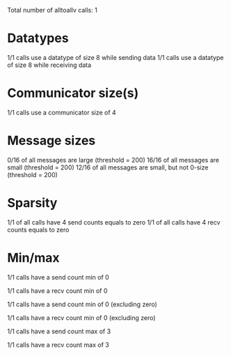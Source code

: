 Total number of alltoallv calls: 1

# Datatypes

1/1 calls use a datatype of size 8 while sending data
1/1 calls use a datatype of size 8 while receiving data

# Communicator size(s)

1/1 calls use a communicator size of 4

# Message sizes

0/16 of all messages are large (threshold = 200)
16/16 of all messages are small (threshold = 200)
12/16 of all messages are small, but not 0-size (threshold = 200)

# Sparsity

1/1 of all calls have 4 send counts equals to zero
1/1 of all calls have 4 recv counts equals to zero

# Min/max
1/1 calls have a send count min of 0

1/1 calls have a recv count min of 0

1/1 calls have a send count min of 0 (excluding zero)

1/1 calls have a recv count min of 0 (excluding zero)

1/1 calls have a send count max of 3

1/1 calls have a recv count max of 3

